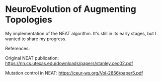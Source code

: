 # NeuroEvolution of Augmenting Topologies

My implementation of the NEAT algorithm.
It's still in its early stages, but I wanted to share my progress.

References:

Original NEAT publication: https://nn.cs.utexas.edu/downloads/papers/stanley.cec02.pdf

Mutation control in NEAT: https://ceur-ws.org/Vol-2856/paper5.pdf
